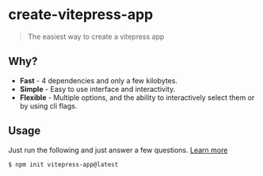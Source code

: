 # create-vitepress-app

> The easiest way to create a vitepress app

## Why?

- **Fast** - 4 dependencies and only a few kilobytes.
- **Simple** - Easy to use interface and interactivity.
- **Flexible** - Multiple options, and the ability to interactively select them or by using cli flags.

## Usage

Just run the following and just answer a few questions. [Learn more](https://create-vitepress-app.github.io)

    $ npm init vitepress-app@latest
